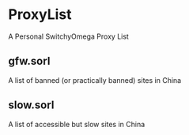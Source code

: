 # ProxyList
A Personal SwitchyOmega Proxy List

## gfw.sorl
A list of banned (or practically banned) sites in China

## slow.sorl
A list of accessible but slow sites in China
